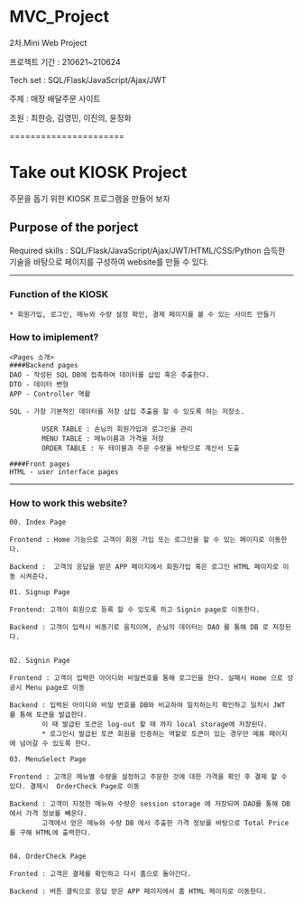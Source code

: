 # MVC_Project
2차.Mini Web Project

프로젝트 기간 : 210621~210624

Tech set : SQL/Flask/JavaScript/Ajax/JWT

주제 : 매장 배달주문 사이트

조원 : 최한승, 김영민, 이진의, 윤정화




======================
# Take out KIOSK Project 
주문을 돕기 위한 KIOSK 프로그램을 만들어 보자  

## Purpose of the porject 
   Required skills : SQL/Flask/JavaScript/Ajax/JWT/HTML/CSS/Python
   습득한 기술을 바탕으로 페이지를 구성하여 website를 만들 수 있다.

****
### Function of the KIOSK 
    * 회원가입, 로그인, 메뉴와 수량 설정 확인, 결제 페이지를 볼 수 있는 사이트 만들기 
	
### How to imiplement? 
    
    <Pages 소개> 
    ####Backend pages 
    DAO - 작성된 SQL DB에 접촉하여 데이터를 삽입 혹은 추출한다. 
    DTO - 데이터 변형 
    APP - Controller 역활 

    SQL - 가장 기본적인 데이터를 저장 삽입 추출을 할 수 있도록 하는 저장소. 
            
            USER TABLE : 손님의 회원가입과 로그인을 관리 
            MENU TABLE : 메뉴이름과 가격을 저장 
            ORDER TABLE : 두 테이블과 주문 수량을 바탕으로 계산서 도출
            
    ####Front pages
    HTML - user interface pages          
            
****

### How to work this website? 

    00. Index Page

    Frontend : Home 기능으로 고객이 회원 가입 또는 로그인을 할 수 있는 페이지로 이동한다.

    Backend :  고객의 응답을 받은 APP 페이지에서 회원가입 혹은 로그인 HTML 페이지로 이동 시켜준다. 

    01. Signup Page 

    Frontend: 고객이 회원으로 등록 할 수 있도록 하고 Signin page로 이동한다. 

    Backend : 고객이 입력시 비동기로 움직이며, 손님의 데이터는 DAO 를 통해 DB 로 저장된다.


    02. Signin Page

    Frontend : 고객이 입력한 아이디와 비밀번호를 통해 로그인을 한다. 실패시 Home 으로 성공시 Menu page로 이동 

    Backend : 입력된 아이디와 비밀 번호를 DB와 비교하여 일치하는지 확인하고 일치시 JWT 를 통해 토큰을 발급한다.
            이 때 발급된 토큰은 log-out 할 때 까지 local storage에 저장된다. 
            * 로그인시 발급된 토큰 회원을 인증하는 역할로 토큰이 있는 경우만 메튜 페이지에 넘어갈 수 있도록 한다.  

    03. MenuSelect Page 

    Frontend : 고객은 메뉴별 수량을 설정하고 주문한 것에 대한 가격을 확인 후 결제 할 수 있다. 결제시  OrderCheck Page로 이동 

    Backend : 고객이 지정한 메뉴와 수량은 session storage 에 저장되며 DAO를 통해 DB에서 가격 정보를 빼온다. 
            고객에서 얻은 메뉴와 수량 DB 에서 추출한 가격 정보를 바탕으로 Total Price를 구해 HTML에 출력한다. 


    04. OrderCheck Page 

    Fronted : 고객은 결제를 확인하고 다시 홈으로 돌아간다.

    Backend : 버튼 클릭으로 응답 받은 APP 페이지에서 홈 HTML 페이지로 이동한다. 




